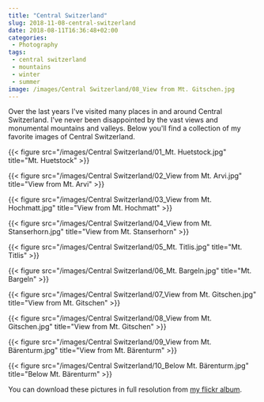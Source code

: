 ```yaml
---
title: "Central Switzerland"
slug: 2018-11-08-central-switzerland
date: 2018-08-11T16:36:48+02:00
categories:
 - Photography
tags:
 - central switzerland
 - mountains
 - winter
 - summer
image: /images/Central Switzerland/08_View from Mt. Gitschen.jpg
---
```


Over the last years I've visited many places in and around Central Switzerland. I've never been disappointed by the vast views and monumental mountains and valleys. Below you'll find a collection of my favorite images of Central Switzerland.

{{< figure src="/images/Central Switzerland/01_Mt. Huetstock.jpg" title="Mt. Huetstock" >}}

{{< figure src="/images/Central Switzerland/02_View from Mt. Arvi.jpg" title="View from Mt. Arvi" >}}

{{< figure src="/images/Central Switzerland/03_View from Mt. Hochmatt.jpg" title="View from Mt. Hochmatt" >}}

{{< figure src="/images/Central Switzerland/04_View from Mt. Stanserhorn.jpg" title="View from Mt. Stanserhorn" >}}

{{< figure src="/images/Central Switzerland/05_Mt. Titlis.jpg" title="Mt. Titlis" >}}

{{< figure src="/images/Central Switzerland/06_Mt. Bargeln.jpg" title="Mt. Bargeln" >}}

{{< figure src="/images/Central Switzerland/07_View from Mt. Gitschen.jpg" title="View from Mt. Gitschen" >}}

{{< figure src="/images/Central Switzerland/08_View from Mt. Gitschen.jpg" title="View from Mt. Gitschen" >}}

{{< figure src="/images/Central Switzerland/09_View from Mt. Bärenturm.jpg" title="View from Mt. Bärenturm" >}}

{{< figure src="/images/Central Switzerland/10_Below Mt. Bärenturm.jpg" title="Below Mt. Bärenturm" >}}

You can download these pictures in full resolution from [my flickr album](https://www.flickr.com/photos/janik-von-rotz/albums/72157672186350388).